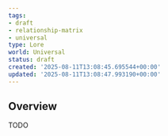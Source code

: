 ```yaml
---
tags:
- draft
- relationship-matrix
- universal
type: Lore
world: Universal
status: draft
created: '2025-08-11T13:08:45.695544+00:00'
updated: '2025-08-11T13:08:47.993190+00:00'
---
```



## Overview

TODO
